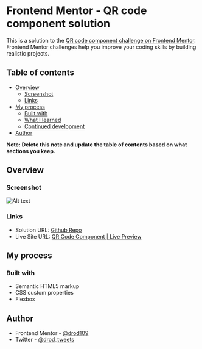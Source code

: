 # Frontend Mentor - QR code component solution

This is a solution to the [QR code component challenge on Frontend Mentor](https://www.frontendmentor.io/challenges/qr-code-component-iux_sIO_H). Frontend Mentor challenges help you improve your coding skills by building realistic projects.

## Table of contents

- [Overview](#overview)
  - [Screenshot](#screenshot)
  - [Links](#links)
- [My process](#my-process)
  - [Built with](#built-with)
  - [What I learned](#what-i-learned)
  - [Continued development](#continued-development)
- [Author](#author)

**Note: Delete this note and update the table of contents based on what sections you keep.**

## Overview

### Screenshot

![Alt text](https://i.postimg.cc/jdNqjSZq/Screenshot-2023-12-31-QR-code.png)

### Links

- Solution URL: [Github Repo](https://github.com/drod109/qr-code)
- Live Site URL: [QR Code Component | Live Preview](https://codepen.io/drodrigues/full/rNROLgP)

## My process

### Built with

- Semantic HTML5 markup
- CSS custom properties
- Flexbox

## Author

- Frontend Mentor - [@drod109](https://www.frontendmentor.io/profile/drod109)
- Twitter - [@drod_tweets](https://www.twitter.com/drod_tweets)
